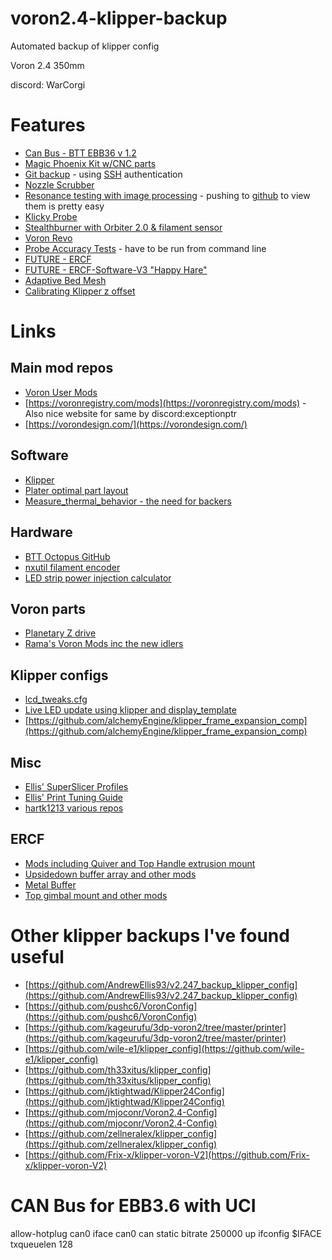 # voron2.4-klipper-backup
Automated backup of klipper config

Voron 2.4 350mm 

discord: WarCorgi

# Features
- [Can Bus - BTT EBB36 v 1.2](https://github.com/bigtreetech/EBB)
- [Magic Phoenix Kit w/CNC parts](https://github.com/MagicPhoenix/MPX-VORON-24R2-KIT)
- [Git backup](https://github.com/th33xitus/kiauh/wiki/How-to-autocommit-config-changes-to-github%3F) - using [SSH](https://docs.github.com/en/authentication/connecting-to-github-with-ssh) authentication
- [Nozzle Scrubber](https://github.com/VoronDesign/VoronUsers/tree/master/printer_mods/edwardyeeks/Decontaminator_Purge_Bucket_&_Nozzle_Scrubber)
- [Resonance testing with image processing](https://www.klipper3d.org/Measuring_Resonances.html) - pushing to [github](resonances) to view them is pretty easy
- [Klicky Probe](https://github.com/jlas1/Klicky-Probe)
- [Stealthburner with Orbiter 2.0 & filament sensor](https://vorondesign.com/voron_stealthburner)
- [Voron Revo](https://e3d-online.com/products/revo-voron)
- [Probe Accuracy Tests](https://github.com/sporkus/probe_accuracy_tests) - have to be run from command line
- [FUTURE - ERCF](https://github.com/EtteGit/EnragedRabbitProject)
- [FUTURE - ERCF-Software-V3 "Happy Hare"](https://github.com/moggieuk/ERCF-Software-V3)
- [Adaptive Bed Mesh](https://github.com/Frix-x/klipper-voron-V2/blob/main/doc/features/adaptive_bed_mesh.md)
- [Calibrating Klipper z offset](https://github.com/protoloft/klipper_z_calibration)

# Links
## Main mod repos
- [Voron User Mods](https://github.com/VoronDesign/VoronUsers/tree/master/printer_mods)  
- [https://voronregistry.com/mods](https://voronregistry.com/mods) - Also nice website for same by discord:exceptionptr  
- [https://vorondesign.com/](https://vorondesign.com/)  

## Software
- [Klipper](https://www.klipper3d.org/)
- [Plater optimal part layout](https://github.com/Rhoban/Plater)
- [Measure_thermal_behavior - the need for backers](https://github.com/tanaes/measure_thermal_behavior)

## Hardware
- [BTT Octopus GitHub](https://github.com/bigtreetech/BIGTREETECH-OCTOPUS-V1.0)
- [nxutil filament encoder](https://github.com/nexx/nxencoder-util)
- [LED strip power injection calculator](http://spikerlights.com/calcpower.aspx)

## Voron parts
- [Planetary Z drive](https://github.com/CarlosRodriguess/Galileo-Z_Modify)
- [Rama's Voron Mods inc the new idlers](https://github.com/Ramalama2/Voron-2-Mods)

## Klipper configs
- [lcd_tweaks.cfg](https://github.com/VoronDesign/Voron-Documentation/blob/4a825a8704a3c8467606f58fb45ac4c377779842/community/howto/alchemyEngine/lcd_tweaks.cfg)
- [Live LED update using klipper and display_template](https://github.com/whoim2/w-mini-corexy/blob/main/klipper/led_progress.cfg)
- [https://github.com/alchemyEngine/klipper_frame_expansion_comp](https://github.com/alchemyEngine/klipper_frame_expansion_comp)

## Misc
- [Ellis' SuperSlicer Profiles](https://github.com/AndrewEllis93/Ellis-SuperSlicer-Profiles)
- [Ellis' Print Tuning Guide](https://ellis3dp.com/Print-Tuning-Guide/)
- [hartk1213 various repos](https://github.com/hartk1213)

## ERCF
- [Mods including Quiver and Top Handle extrusion mount](https://github.com/SkiBikePrint/ERCF_Mods)
- [Upsidedown buffer array and other mods](https://github.com/geoffrey-young/3D-Printing/tree/main/models/voron/ercf)
- [Metal Buffer](https://github.com/sloscotty/Metal-Buffer)
- [Top gimbal mount and other mods](https://github.com/DeBau/VoronMods)

# Other klipper backups I've found useful
- [https://github.com/AndrewEllis93/v2.247_backup_klipper_config](https://github.com/AndrewEllis93/v2.247_backup_klipper_config)
- [https://github.com/pushc6/VoronConfig](https://github.com/pushc6/VoronConfig)
- [https://github.com/kageurufu/3dp-voron2/tree/master/printer](https://github.com/kageurufu/3dp-voron2/tree/master/printer)
- [https://github.com/wile-e1/klipper_config](https://github.com/wile-e1/klipper_config)
- [https://github.com/th33xitus/klipper_config](https://github.com/th33xitus/klipper_config)
- [https://github.com/jktightwad/Klipper24Config](https://github.com/jktightwad/Klipper24Config)
- [https://github.com/mjoconr/Voron2.4-Config](https://github.com/mjoconr/Voron2.4-Config)
- [https://github.com/zellneralex/klipper_config](https://github.com/zellneralex/klipper_config)
- [https://github.com/Frix-x/klipper-voron-V2](https://github.com/Frix-x/klipper-voron-V2)
    
# CAN Bus for EBB3.6 with UCI

allow-hotplug can0
iface can0 can static
    bitrate 250000
    up ifconfig $IFACE txqueuelen 128
